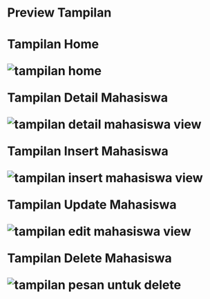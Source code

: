 <h1>Preview Tampilan<h1/>
<p>Tampilan Home<p/>
  
![tampilan home](https://github.com/user-attachments/assets/ab29c408-37a2-4ded-80ab-21aa71958453)

<p>Tampilan Detail Mahasiswa<p/>
  
![tampilan detail mahasiswa view](https://github.com/user-attachments/assets/822d2c35-b4ae-4288-a582-30e22e072f0e)

<p>Tampilan Insert Mahasiswa<p/>

![tampilan insert mahasiswa view](https://github.com/user-attachments/assets/0938b159-993e-4671-8f4d-aa81a7701017)
<p>Tampilan Update Mahasiswa<p/>
  
![tampilan edit mahasiswa view](https://github.com/user-attachments/assets/d07798b6-e1d1-4442-ac34-f4cd434cd863)

<p>Tampilan Delete Mahasiswa<p/>
  
![tampilan pesan untuk delete](https://github.com/user-attachments/assets/4b79bee4-7f72-4ddc-b09a-0897ea3fc73d)




